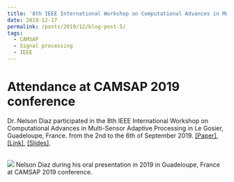 ```yaml
---
title: '8th IEEE International Workshop on Computational Advances in Multi-Sensor Adaptive Processing (CAMSAP 2019)'
date: 2019-12-17
permalink: /posts/2019/12/blog-post-5/
tags:
  - CAMSAP
  - Signal processing
  - IEEE
---
```


Attendance at CAMSAP 2019 conference
======

Dr. Nelson Diaz participated in the 8th IEEE International Workshop on Computational Advances in Multi-Sensor Adaptive Processing in Le Gosier, Guadeloupe, France. from the 2nd to the 6th of September 2019. [[Paper]](https://nelson10.github.io/files/Conference08.pdf), [[Link]](https://ieeexplore.ieee.org/abstract/document/9022649), [[Slides]](https://nelson10.github.io/files/slides08.pdf).

<br/><img src='/images/camsap2019.jpg'>
Nelson Diaz during his oral presentation in 2019 in Guadeloupe, France at CAMSAP 2019 conference.
